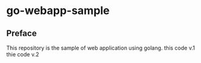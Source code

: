 # go-webapp-sample



## Preface
This repository is the sample of web application using golang.
this code v.1
thie code v.2
